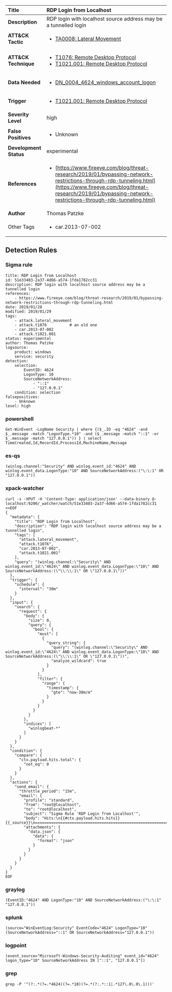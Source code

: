 | Title                    | RDP Login from Localhost       |
|:-------------------------|:------------------|
| **Description**          | RDP login with localhost source address may be a tunnelled login |
| **ATT&amp;CK Tactic**    |  <ul><li>[TA0008: Lateral Movement](https://attack.mitre.org/tactics/TA0008)</li></ul>  |
| **ATT&amp;CK Technique** | <ul><li>[T1076: Remote Desktop Protocol](https://attack.mitre.org/techniques/T1076)</li><li>[T1021.001: Remote Desktop Protocol](https://attack.mitre.org/techniques/T1021/001)</li></ul>  |
| **Data Needed**          | <ul><li>[DN_0004_4624_windows_account_logon](../Data_Needed/DN_0004_4624_windows_account_logon.md)</li></ul>  |
| **Trigger**              | <ul><li>[T1021.001: Remote Desktop Protocol](../Triggers/T1021.001.md)</li></ul>  |
| **Severity Level**       | high |
| **False Positives**      | <ul><li>Unknown</li></ul>  |
| **Development Status**   | experimental |
| **References**           | <ul><li>[https://www.fireeye.com/blog/threat-research/2019/01/bypassing-network-restrictions-through-rdp-tunneling.html](https://www.fireeye.com/blog/threat-research/2019/01/bypassing-network-restrictions-through-rdp-tunneling.html)</li></ul>  |
| **Author**               | Thomas Patzke |
| Other Tags           | <ul><li>car.2013-07-002</li></ul> | 

## Detection Rules

### Sigma rule

```
title: RDP Login from Localhost
id: 51e33403-2a37-4d66-a574-1fda1782cc31
description: RDP login with localhost source address may be a tunnelled login
references:
    - https://www.fireeye.com/blog/threat-research/2019/01/bypassing-network-restrictions-through-rdp-tunneling.html
date: 2019/01/28
modified: 2019/01/29
tags:
    - attack.lateral_movement
    - attack.t1076          # an old one
    - car.2013-07-002
    - attack.t1021.001
status: experimental
author: Thomas Patzke
logsource:
    product: windows
    service: security
detection:
    selection:
        EventID: 4624
        LogonType: 10
        SourceNetworkAddress:
            - "::1"
            - "127.0.0.1"
    condition: selection
falsepositives:
    - Unknown
level: high

```





### powershell
    
```
Get-WinEvent -LogName Security | where {($_.ID -eq "4624" -and $_.message -match "LogonType.*10" -and ($_.message -match "::1" -or $_.message -match "127.0.0.1")) } | select TimeCreated,Id,RecordId,ProcessId,MachineName,Message
```


### es-qs
    
```
(winlog.channel:"Security" AND winlog.event_id:"4624" AND winlog.event_data.LogonType:"10" AND SourceNetworkAddress:("\:\:1" OR "127.0.0.1"))
```


### xpack-watcher
    
```
curl -s -XPUT -H 'Content-Type: application/json' --data-binary @- localhost:9200/_watcher/watch/51e33403-2a37-4d66-a574-1fda1782cc31 <<EOF
{
  "metadata": {
    "title": "RDP Login from Localhost",
    "description": "RDP login with localhost source address may be a tunnelled login",
    "tags": [
      "attack.lateral_movement",
      "attack.t1076",
      "car.2013-07-002",
      "attack.t1021.001"
    ],
    "query": "(winlog.channel:\"Security\" AND winlog.event_id:\"4624\" AND winlog.event_data.LogonType:\"10\" AND SourceNetworkAddress:(\"\\:\\:1\" OR \"127.0.0.1\"))"
  },
  "trigger": {
    "schedule": {
      "interval": "30m"
    }
  },
  "input": {
    "search": {
      "request": {
        "body": {
          "size": 0,
          "query": {
            "bool": {
              "must": [
                {
                  "query_string": {
                    "query": "(winlog.channel:\"Security\" AND winlog.event_id:\"4624\" AND winlog.event_data.LogonType:\"10\" AND SourceNetworkAddress:(\"\\:\\:1\" OR \"127.0.0.1\"))",
                    "analyze_wildcard": true
                  }
                }
              ],
              "filter": {
                "range": {
                  "timestamp": {
                    "gte": "now-30m/m"
                  }
                }
              }
            }
          }
        },
        "indices": [
          "winlogbeat-*"
        ]
      }
    }
  },
  "condition": {
    "compare": {
      "ctx.payload.hits.total": {
        "not_eq": 0
      }
    }
  },
  "actions": {
    "send_email": {
      "throttle_period": "15m",
      "email": {
        "profile": "standard",
        "from": "root@localhost",
        "to": "root@localhost",
        "subject": "Sigma Rule 'RDP Login from Localhost'",
        "body": "Hits:\n{{#ctx.payload.hits.hits}}{{_source}}\n================================================================================\n{{/ctx.payload.hits.hits}}",
        "attachments": {
          "data.json": {
            "data": {
              "format": "json"
            }
          }
        }
      }
    }
  }
}
EOF

```


### graylog
    
```
(EventID:"4624" AND LogonType:"10" AND SourceNetworkAddress:("\:\:1" "127.0.0.1"))
```


### splunk
    
```
(source="WinEventLog:Security" EventCode="4624" LogonType="10" (SourceNetworkAddress="::1" OR SourceNetworkAddress="127.0.0.1"))
```


### logpoint
    
```
(event_source="Microsoft-Windows-Security-Auditing" event_id="4624" logon_type="10" SourceNetworkAddress IN ["::1", "127.0.0.1"])
```


### grep
    
```
grep -P '^(?:.*(?=.*4624)(?=.*10)(?=.*(?:.*::1|.*127\.0\.0\.1)))'
```



